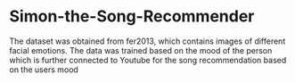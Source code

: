 # Simon-the-Song-Recommender

The dataset was obtained from fer2013, which contains images of different facial emotions. The data was trained based on the mood of the person which is further connected to Youtube for the song recommendation based on the users mood

